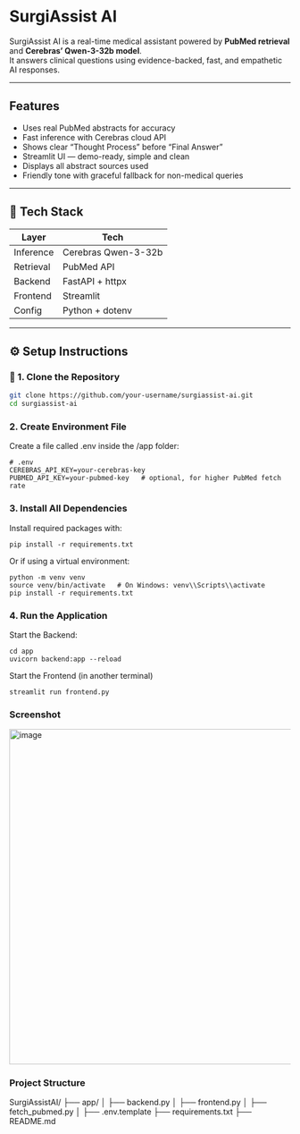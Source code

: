 # SurgiAssist AI

SurgiAssist AI is a real-time medical assistant powered by **PubMed retrieval** and **Cerebras’ Qwen-3-32b model**.  
It answers clinical questions using evidence-backed, fast, and empathetic AI responses.

---

## Features

-  Uses real PubMed abstracts for accuracy
-  Fast inference with Cerebras cloud API
-  Shows clear “Thought Process” before “Final Answer”
-  Streamlit UI — demo-ready, simple and clean
-  Displays all abstract sources used
-  Friendly tone with graceful fallback for non-medical queries

---

## 🧰 Tech Stack

| Layer        | Tech                                |
|--------------|-------------------------------------|
| Inference    | Cerebras Qwen-3-32b                 |
| Retrieval    | PubMed API                          |
| Backend      | FastAPI + httpx                     |
| Frontend     | Streamlit                           |
| Config       | Python + dotenv                     |

---

## ⚙️ Setup Instructions

### 📁 1. Clone the Repository

```bash
git clone https://github.com/your-username/surgiassist-ai.git
cd surgiassist-ai
```
### 2. Create Environment File
Create a file called .env inside the /app folder:
```
# .env
CEREBRAS_API_KEY=your-cerebras-key
PUBMED_API_KEY=your-pubmed-key   # optional, for higher PubMed fetch rate
```

### 3. Install All Dependencies
Install required packages with:
```
pip install -r requirements.txt
```
Or if using a virtual environment:
```
python -m venv venv
source venv/bin/activate   # On Windows: venv\\Scripts\\activate
pip install -r requirements.txt
```

### 4. Run the Application
Start the Backend:
```
cd app
uvicorn backend:app --reload
```

Start the Frontend (in another terminal)

```
streamlit run frontend.py
```

### Screenshot 
<img width="600" alt="image" src="https://github.com/user-attachments/assets/7804bfb8-7f50-46b0-9c4a-1ab885f11a8b" />

### Project Structure
SurgiAssistAI/
├── app/
│   ├── backend.py
│   ├── frontend.py
│   ├── fetch_pubmed.py
│   ├── .env.template
├── requirements.txt
├── README.md

